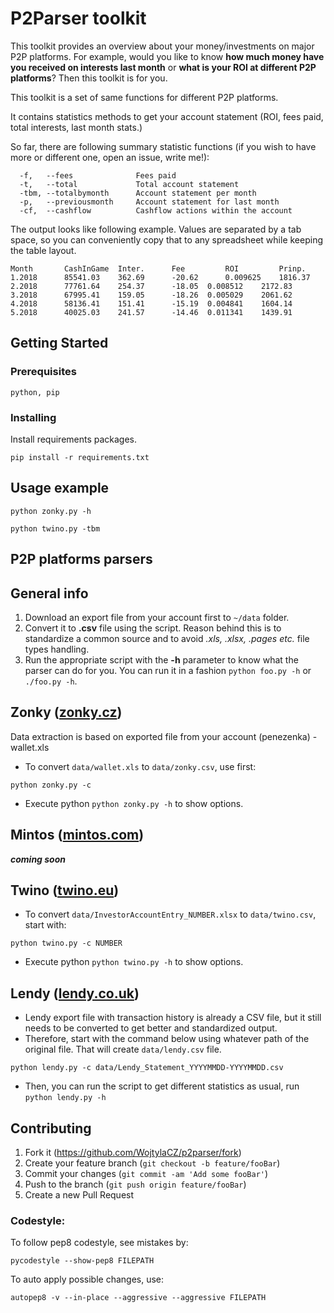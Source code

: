 # P2Parser toolkit

This toolkit provides an overview about your money/investments on major P2P platforms. For example, would you like to know **how much money have you received on interests last month** or **what is your ROI at different P2P platforms**? 
Then this toolkit is for you.

This toolkit is a set of same functions for different P2P platforms. 

It contains statistics methods to get your account statement (ROI, fees paid, total interests, last month stats.)

So far, there are following summary statistic functions (if you wish to have more or different one, open an issue, write me!):

```
  -f,   --fees              Fees paid
  -t,   --total             Total account statement
  -tbm, --totalbymonth      Account statement per month
  -p,   --previousmonth     Account statement for last month
  -cf,  --cashflow          Cashflow actions within the account
```

The output looks like following example. Values are separated by a tab space, so you can conveniently copy that to any spreadsheet while keeping the table layout.

```
Month       CashInGame  Inter.	    Fee         ROI         Prinp.
1.2018	    85541.03	362.69	    -20.62      0.009625    1816.37
2.2018	    77761.64	254.37	    -18.05	0.008512    2172.83
3.2018	    67995.41	159.05	    -18.26	0.005029    2061.62
4.2018	    58136.41	151.41	    -15.19	0.004841    1604.14
5.2018	    40025.03	241.57	    -14.46	0.011341    1439.91
```

## Getting Started

### Prerequisites

```
python, pip
```

### Installing

Install requirements packages.

```
pip install -r requirements.txt
```

## Usage example

```
python zonky.py -h
```
```
python twino.py -tbm
```

## P2P platforms parsers

## General info

1. Download an export file from your account first to `~/data` folder.
2. Convert it to **.csv** file using the script. Reason behind this is to standardize a common source and to avoid _.xls, .xlsx, .pages etc._ file types handling.
3. Run the appropriate script with the **-h** parameter to know what the parser can do for you. You can run it in a fashion `python foo.py -h` or `./foo.py -h`.

## Zonky ([zonky.cz](https://zonky.cz))

Data extraction is based on exported file from your account (penezenka) - wallet.xls

- To convert `data/wallet.xls` to `data/zonky.csv`,  use first:
```
python zonky.py -c
```

- Execute python `python zonky.py -h` to show options.

## Mintos ([mintos.com](https://mintos.com))
**_coming soon_**

## Twino ([twino.eu](https://twino.eu))

- To convert `data/InvestorAccountEntry_NUMBER.xlsx` to `data/twino.csv`, start with:

```
python twino.py -c NUMBER
```
- Execute python `python twino.py -h` to show options.

## Lendy ([lendy.co.uk](https://lendy.co.uk))

- Lendy export file with transaction history is already a CSV file, but it still needs to be converted to get better and standardized output.
- Therefore, start with the command below using whatever path of the original file. That will create `data/lendy.csv` file.

```
python lendy.py -c data/Lendy_Statement_YYYYMMDD-YYYYMMDD.csv
````
- Then, you can run the script to get different statistics as usual, run `python lendy.py -h`

## Contributing
1. Fork it (<https://github.com/WojtylaCZ/p2parser/fork>)
2. Create your feature branch (`git checkout -b feature/fooBar`)
3. Commit your changes (`git commit -am 'Add some fooBar'`)
4. Push to the branch (`git push origin feature/fooBar`)
5. Create a new Pull Request

### Codestyle:
To follow pep8 codestyle, see mistakes by:
```
pycodestyle --show-pep8 FILEPATH
```

To auto apply possible changes, use:
```
autopep8 -v --in-place --aggressive --aggressive FILEPATH
```